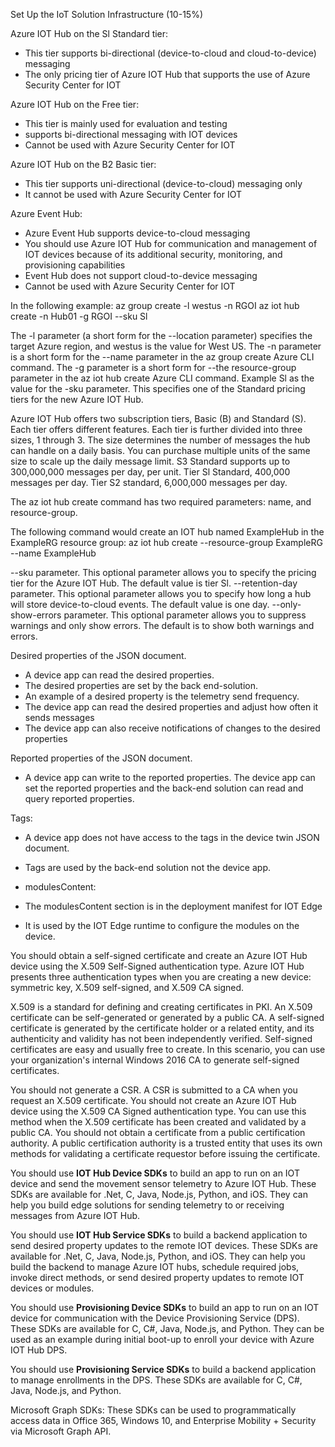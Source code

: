 Set Up the IoT Solution Infrastructure (10-15%)

Azure IOT Hub on the Sl Standard tier: 
* This tier supports bi-directional (device-to-cloud and cloud-to-device) messaging
* The only pricing tier of Azure IOT Hub that supports the use of Azure Security Center for IOT

Azure IOT Hub on the Free tier: 
* This tier is mainly used for evaluation and testing 
* supports bi-directional messaging with IOT devices 
* Cannot be used with Azure Security Center for IOT

Azure IOT Hub on the B2 Basic tier: 
* This tier supports uni-directional (device-to-cloud) messaging only 
* It cannot be used with Azure Security Center for IOT

Azure Event Hub:
* Azure Event Hub supports device-to-cloud messaging
* You should use Azure IOT Hub for communication and management of IOT devices because of its additional security, monitoring, and provisioning capabilities
* Event Hub does not support cloud-to-device messaging 
* Cannot be used with Azure Security Center for IOT

In the following example:
az group create -l westus -n RGOI 
az iot hub create -n Hub01 -g RGOI --sku Sl 

The -l parameter (a short form for the --location parameter) specifies the target Azure region, and westus is the value for West US. 
The -n parameter is a short form for the --name parameter in the az group create Azure CLI command. 
The -g parameter is a short form for --the resource-group parameter in the az iot hub create Azure CLI command. 
Example Sl as the value for the -sku parameter. This specifies one of the Standard pricing tiers for the new Azure IOT Hub. 

Azure IOT Hub offers two subscription tiers, Basic (B) and Standard (S). 
Each tier offers different features. 
Each tier is further divided into three sizes, 1 through 3. 
The size determines the number of messages the hub can handle on a daily basis. 
You can purchase multiple units of the same size to scale up the daily message limit. 
S3 Standard supports up to 300,000,000 messages per day, per unit. 
Tier Sl Standard, 400,000 messages per day. 
Tier S2 standard, 6,000,000 messages per day. 

The az iot hub create command has two required parameters: name, and resource-group. 

The following command would create an IOT hub named ExampleHub in the ExampleRG resource group: 
az iot hub create --resource-group ExampleRG --name ExampleHub

--sku parameter. This optional parameter allows you to specify the pricing tier for the Azure IOT Hub. The default value is tier Sl. 
--retention-day parameter. This optional parameter allows you to specify how long a hub will store device-to-cloud events. The default value is one day. 
--only-show-errors parameter. This optional parameter allows you to suppress warnings and only show errors. The default is to show both warnings and errors. 

Desired properties of the JSON document. 
* A device app can read the desired properties. 
* The desired properties are set by the back end-solution. 
* An example of a desired property is the telemetry send frequency. 
* The device app can read the desired properties and adjust how often it sends messages
* The device app can also receive notifications of changes to the desired properties

Reported properties of the JSON document. 
* A device app can write to the reported properties. 
The device app can set the reported properties and the back-end solution can read and query reported properties. 

Tags: 
* A device app does not have access to the tags in the device twin JSON document. 
* Tags are used by the back-end solution not the device app. 

* modulesContent: 
* The modulesContent section is in the deployment manifest for IOT Edge
* It is used by the IOT Edge runtime to configure the modules on the device. 

You should obtain a self-signed certificate and create an Azure IOT Hub device using the X.509 Self-Signed authentication type. 
Azure IOT Hub presents three authentication types when you are creating a new device: 
symmetric key, 
X.509 self-signed, 
and X.509 CA signed. 

X.509 is a standard for defining and creating certificates in PKI. 
An X.509 certificate can be self-generated or generated by a public CA. 
A self-signed certificate is generated by the certificate holder or a related entity, and its authenticity and validity has not been independently verified. Self-signed certificates are easy and usually free to create. In 
this scenario, you can use your organization's internal Windows 2016 CA to generate self-signed certificates. 

You should not generate a CSR. A CSR is submitted to a CA when you request an X.509 certificate. 
You should not create an Azure IOT Hub device using the X.509 CA Signed authentication type. You can use this method when the X.509 certificate has been created and validated by a public CA. 
You should not obtain a certificate from a public certification authority. A public certification authority is a trusted entity that uses its own methods for validating a certificate requestor before issuing the certificate. 

You should use **IOT Hub Device SDKs** to build an app to run on an IOT device and send the movement sensor telemetry to Azure IOT Hub. These SDKs are available for .Net, C, Java, Node.js, Python, and iOS. 
They can help you build edge solutions for sending telemetry to or receiving messages from Azure IOT Hub. 

You should use **IOT Hub Service SDKs** to build a backend application to send desired property updates to the remote IOT devices. 
These SDKs are available for .Net, C, Java, Node.js, Python, and iOS. They can help 
you build the backend to manage Azure IOT hubs, schedule required jobs, invoke direct methods, or send desired property updates to remote IOT devices or modules. 

You should use **Provisioning Device SDKs** to build an app to run on an IOT device for communication with the Device Provisioning Service (DPS). These SDKs are available for C, C#, Java, Node.js, and Python. They can be used as an example during initial boot-up to enroll your device with Azure IOT Hub DPS. 

You should use **Provisioning Service SDKs** to build a backend application to manage enrollments in the DPS. These SDKs are available for C, C#, Java, Node.js, and Python. 

Microsoft Graph SDKs: These SDKs can be used to programmatically access data in Office 365, Windows 10, and Enterprise Mobility + Security via Microsoft Graph API. 
